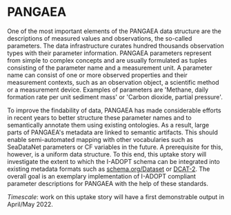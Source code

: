 # PANGAEA

One of the most important elements of the PANGAEA data structure are the descriptions of measured values and observations, the so-called parameters.
The data infrastructure curates hundred thousands observation types with their parameter information.
PANGAEA parameters represent from simple to complex concepts and are usually formulated as tuples consisting of the parameter name and a measurement unit.
A parameter name can consist of one or more observed properties and their measurement contexts, such as an observation object, a scientific method or a measurement device.
Examples of parameters are 'Methane, daily formation rate per unit sediment mass' or 'Carbon dioxide, partial pressure'.

To improve the findability of data, PANGAEA has made considerable efforts in recent years to better structure these parameter names and to semantically annotate them using existing ontologies.
As a result, large parts of PANGAEA's metadata are linked to semantic artifacts.
This should enable semi-automated mapping with other vocabularies such as SeaDataNet parameters or CF variables in the future.
A prerequisite for this, however, is a uniform data structure.
To this end, this uptake story will investigate the extent to which the I-ADOPT schema can be integrated into existing metadata formats such as [schema.org/Dataset](https://schema.org/Dataset) or [DCAT-2](https://www.w3.org/TR/vocab-dcat-2/).
The overall goal is an exemplary implementation of I-ADOPT compliant parameter descriptions for PANGAEA with the help of these standards.

*Timescale*: work on this uptake story will have a first demonstrable output in April/May 2022.

